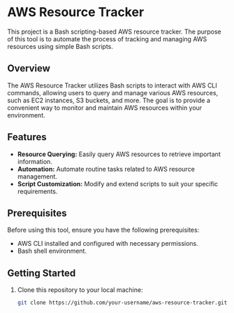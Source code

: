 # AWS Resource Tracker

This project is a Bash scripting-based AWS resource tracker. The purpose of this tool is to automate the process of tracking and managing AWS resources using simple Bash scripts.

## Overview

The AWS Resource Tracker utilizes Bash scripts to interact with AWS CLI commands, allowing users to query and manage various AWS resources, such as EC2 instances, S3 buckets, and more. The goal is to provide a convenient way to monitor and maintain AWS resources within your environment.

## Features

- **Resource Querying:** Easily query AWS resources to retrieve important information.
- **Automation:** Automate routine tasks related to AWS resource management.
- **Script Customization:** Modify and extend scripts to suit your specific requirements.

## Prerequisites

Before using this tool, ensure you have the following prerequisites:

- AWS CLI installed and configured with necessary permissions.
- Bash shell environment.

## Getting Started

1. Clone this repository to your local machine:

   ```bash
   git clone https://github.com/your-username/aws-resource-tracker.git
